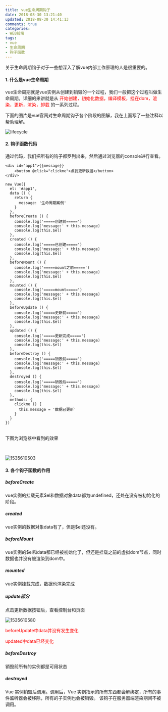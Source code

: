 ```yaml
---
title: vue生命周期钩子
date: 2018-08-30 13:21:40
updated: 2018-08-30 14:41:13
comments: true
categories:
- WEB前端
tags:
- vue
- 生命周期
- 钩子函数
---
```


关于生命周期钩子对于一些想深入了解vue内部工作原理的人是很重要的。

#### 1. 什么是vue生命周期

vue生命周期就是vue实例从创建到销毁的一个过程，我们一般把这个过程叫做生命周期。详细的来讲就是从<span style="color: red;"> 开始创建，初始化数据，编译模板，挂在dom，渲染，更新，渲染，卸载 </span>的一系列过程。

下面的图片是vue官网对生命周期钩子各个阶段的图解，我在上面写了一些注释以帮助理解。

![lifecycle](/blog/images/vue生命周期钩子/lifecycle.png)

#### 2. 钩子函数代码

通过代码，我们把所有的钩子都罗列出来，然后通过浏览器的console进行查看。

```vue
<div id="app1">{{message}}
    <button @click="clickme">点我更新数据</button>
</div>

new Vue({
  el: '#app1',
  data () {
    return {
      message: '生命周期案例'
    }
  },
  beforeCreate () {
    console.log('=====创建前=====')
    console.log('message:' + this.message)
    console.log(this.$el)
  },
  created () {
    console.log('=====已创建=====')
    console.log('message:' + this.message)
    console.log(this.$el)
  },
  beforeMount () {
    console.log('=====mount之前=====')
    console.log('message:' + this.message)
    console.log(this.$el)
  },
  mounted () {
    console.log('=====mount=====')
    console.log('message:' + this.message)
    console.log(this.$el)
  },
  beforeUpdate () {
    console.log('=====更新前=====')
    console.log('message:' + this.message)
    console.log(this.$el)
  },
  updated () {
    console.log('=====更新完成=====')
    console.log('message:' + this.message)
    console.log(this.$el)
  },
  beforeDestroy () {
    console.log('=====销毁前=====')
    console.log('message:' + this.message)
    console.log(this.$el)
  },
  destroyed () {
    console.log('=====销毁后=====')
    console.log('message:' + this.message)
    console.log(this.$el)
  },
  methods: {
    clickme () {
      this.message = '数据已更新'
    }
  }
})
```

<br>下图为浏览器中看到的效果

<br>

![1535610503](/blog/images/vue生命周期钩子/1535610503.jpg)

#### 3. 各个钩子函数的作用

##### beforeCreate

vue实例的挂载元素$el和数据对象data都为undefined，还处在没有被初始化的阶段。

##### created

vue实例的数据对象data有了，但是$el还没有。

##### beforeMount

vue实例的$el和data都已经被初始化了，但还是挂载之前的虚拟dom节点，同时数据也并没有被渲染到dom中。

##### mounted

vue实例挂载完成，数据也渲染完成

##### update部分

点击更新数据按钮后，查看控制台和页面

![1535610580](/blog/images/vue生命周期钩子/1535610580.jpg)

<span style="color: red;">beforeUpdate中data并没有发生变化</span>

<span style="color: red;">updated中data已经变化</span>

##### beforeDestroy

销毁前所有的实例都是可用状态

##### destroyed

Vue 实例销毁后调用。调用后，Vue 实例指示的所有东西都会解绑定，所有的事件监听器会被移除，所有的子实例也会被销毁。 该钩子在服务器端渲染期间不被调用。
